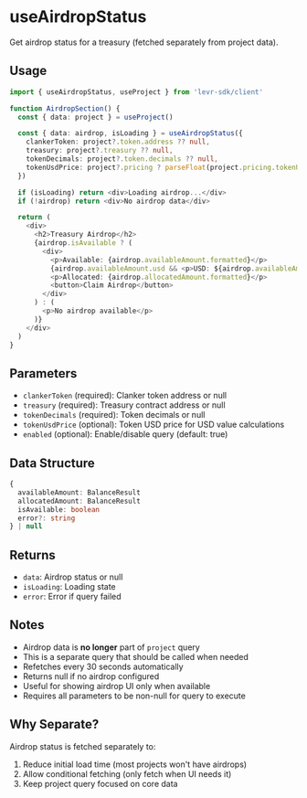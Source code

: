 # useAirdropStatus

Get airdrop status for a treasury (fetched separately from project data).

## Usage

```typescript
import { useAirdropStatus, useProject } from 'levr-sdk/client'

function AirdropSection() {
  const { data: project } = useProject()

  const { data: airdrop, isLoading } = useAirdropStatus({
    clankerToken: project?.token.address ?? null,
    treasury: project?.treasury ?? null,
    tokenDecimals: project?.token.decimals ?? null,
    tokenUsdPrice: project?.pricing ? parseFloat(project.pricing.tokenUsd) : null,
  })

  if (isLoading) return <div>Loading airdrop...</div>
  if (!airdrop) return <div>No airdrop data</div>

  return (
    <div>
      <h2>Treasury Airdrop</h2>
      {airdrop.isAvailable ? (
        <div>
          <p>Available: {airdrop.availableAmount.formatted}</p>
          {airdrop.availableAmount.usd && <p>USD: ${airdrop.availableAmount.usd}</p>}
          <p>Allocated: {airdrop.allocatedAmount.formatted}</p>
          <button>Claim Airdrop</button>
        </div>
      ) : (
        <p>No airdrop available</p>
      )}
    </div>
  )
}
```

## Parameters

- `clankerToken` (required): Clanker token address or null
- `treasury` (required): Treasury contract address or null
- `tokenDecimals` (required): Token decimals or null
- `tokenUsdPrice` (optional): Token USD price for USD value calculations
- `enabled` (optional): Enable/disable query (default: true)

## Data Structure

```typescript
{
  availableAmount: BalanceResult
  allocatedAmount: BalanceResult
  isAvailable: boolean
  error?: string
} | null
```

## Returns

- `data`: Airdrop status or null
- `isLoading`: Loading state
- `error`: Error if query failed

## Notes

- Airdrop data is **no longer** part of `project` query
- This is a separate query that should be called when needed
- Refetches every 30 seconds automatically
- Returns null if no airdrop configured
- Useful for showing airdrop UI only when available
- Requires all parameters to be non-null for query to execute

## Why Separate?

Airdrop status is fetched separately to:

1. Reduce initial load time (most projects won't have airdrops)
2. Allow conditional fetching (only fetch when UI needs it)
3. Keep project query focused on core data
